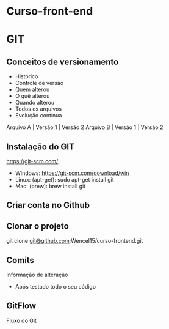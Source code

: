 # Curso-front-end

# GIT
## Conceitos de versionamento
 - Histórico
 - Controle de versão
 - Quem alterou
 - O quê alterou
 - Quando alterou
 - Todos os arquivos
 - Evolução contínua
 
 Arquivo A  |  Versão 1  |  Versão 2
 Arquivo B  |  Versão 1  |  Versão 2
 
 ## Instalação do GIT
 https://git-scm.com/
 
 - Windows: https://git-scm.com/download/win
 - Linux: (apt-get): sudo apt-get install git
 - Mac: (brew): brew install git

## Criar conta no Github

## Clonar o projeto
git clone git@github.com:Wencel15/curso-frontend.git

## Comits
Informação de alteração
- Após testado todo o seu código

## GitFlow
Fluxo do Git
